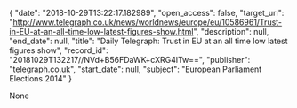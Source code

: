 {
  "date": "2018-10-29T13:22:17.182989", 
  "open_access": false, 
  "target_url": "http://www.telegraph.co.uk/news/worldnews/europe/eu/10586961/Trust-in-EU-at-an-all-time-low-latest-figures-show.html", 
  "description": null, 
  "end_date": null, 
  "title": "Daily Telegraph: Trust in EU at an all time low latest figures show", 
  "record_id": "20181029T132217//NVd+B56FDaWK+cXRG4lTw==", 
  "publisher": "telegraph.co.uk", 
  "start_date": null, 
  "subject": "European Parliament Elections 2014"
}

None